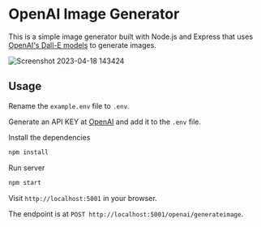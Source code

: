 # OpenAI Image Generator

This is a simple image generator built with Node.js and Express that uses [OpenAI's Dall-E models](https://beta.openai.com/docs/guides/images) to generate images.

![Screenshot 2023-04-18 143424](https://user-images.githubusercontent.com/75880817/232705226-b546d357-93da-4c28-8783-9cbbf80929ca.png)


## Usage

Rename the `example.env` file to `.env`.

Generate an API KEY at [OpenAI](https://beta.openai.com/) and add it to the `.env` file.

Install the dependencies

```bash
npm install
```

Run server

```bash
npm start
```

Visit `http://localhost:5001` in your browser.

The endpoint is at `POST http://localhost:5001/openai/generateimage`.
